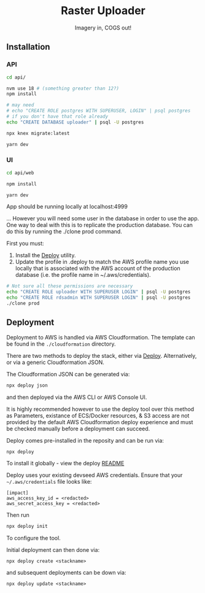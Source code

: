 <h1 align=center>Raster Uploader</h1>

<p align=center>Imagery in, COGS out!</p>

## Installation

### API

```sh
cd api/

nvm use 18 # (something greater than 12?)
npm install

# may need
# echo "CREATE ROLE postgres WITH SUPERUSER, LOGIN" | psql postgres
# if you don't have that role already
echo "CREATE DATABASE uploader" | psql -U postgres

npx knex migrate:latest

yarn dev
```

### UI

```sh
cd api/web

npm install

yarn dev
```

App should be running locally at localhost:4999

... However you will need some user in the database in order to use the app. One way to deal with this is to replicate the production database. You can do this by running the ./clone prod command.

First you must:

1. Install the [Deploy](https://github.com/openaddresses/deploy) utility.
2. Update the profile in .deploy to match the AWS profile name you use locally that is associated with the AWS account of the production database (i.e. the profile name in ~/.aws/credentials).

```bash
# Not sure all these permissions are necessary
echo "CREATE ROLE uploader WITH SUPERUSER LOGIN" | psql -U postgres
echo "CREATE ROLE rdsadmin WITH SUPERUSER LOGIN" | psql -U postgres
./clone prod
```

## Deployment

Deployment to AWS is handled via AWS Cloudformation. The template can be found in the `./cloudformation`
directory.

There are two methods to deploy the stack, either via [Deploy](https://github.com/openaddresses/deploy). Alternatively,
or via a generic Cloudformation JSON.

The Cloudformation JSON can be generated via:

```sh
npx deploy json
```
and then deployed via the AWS CLI or AWS Console UI.

It is highly recommended however to use the deploy tool over this method as Parameters, existance of
ECS/Docker resources, & S3 access are not provided by the default AWS Cloudformation deploy experience
and must be checked manually before a deployment can succeed.

Deploy comes pre-installed in the reposity and can be run via:
```sh
npx deploy
```

To install it globally - view the deploy [README](https://github.com/openaddresses/deploy)

Deploy uses your existing devseed AWS credentials. Ensure that your `~/.aws/credentials`
file looks like:
```
[impact]
aws_access_key_id = <redacted>
aws_secret_access_key = <redacted>
```

Then run

```sh
npx deploy init
```

To configure the tool.

Initial deployment can then done via:

```
npx deploy create <stackname>
```

and subsequent deployments can be down via:

```
npx deploy update <stackname>
```

